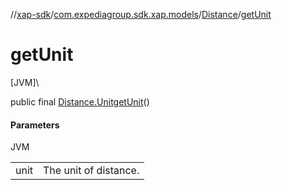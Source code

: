 //[xap-sdk](../../../index.md)/[com.expediagroup.sdk.xap.models](../index.md)/[Distance](index.md)/[getUnit](get-unit.md)

# getUnit

[JVM]\

public final [Distance.Unit](-unit/index.md)[getUnit](get-unit.md)()

#### Parameters

JVM

| | |
|---|---|
| unit | The unit of distance. |
